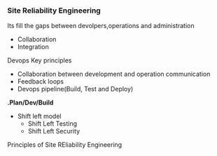 ### Site Reliability Engineering 
Its fill the gaps between devolpers,operations and administration 
* Collaboration
* Integration

Devops Key principles
* Collaboration between development and operation communication
* Feedback loops
* Devops pipeline(Build, Test and Deploy)
  
**.Plan/Dev/Build**
   * Shift left model
      *  Shift Left Testing
      *  Shift Left Security

Principles of Site REliability Engineering 


